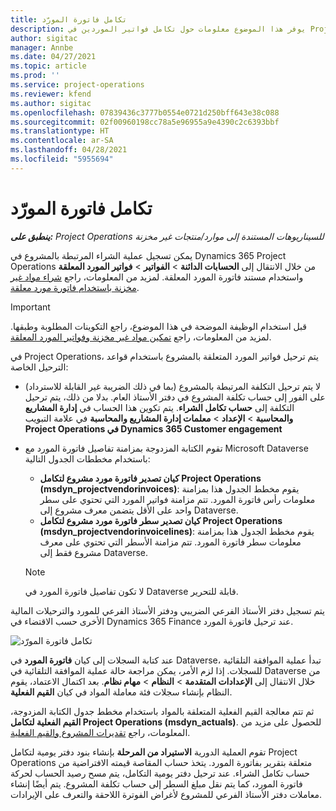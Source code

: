 ```yaml
---
title: تكامل فاتورة المورّد
description: يوفر هذا الموضوع معلومات حول تكامل فواتير الموردين في Project Operations.
author: sigitac
manager: Annbe
ms.date: 04/27/2021
ms.topic: article
ms.prod: ''
ms.service: project-operations
ms.reviewer: kfend
ms.author: sigitac
ms.openlocfilehash: 07839436c3777b0554e0721d250bff643e38c088
ms.sourcegitcommit: 02f00960198cc78a5e96955a9e4390c2c6393bbf
ms.translationtype: HT
ms.contentlocale: ar-SA
ms.lasthandoff: 04/28/2021
ms.locfileid: "5955694"
---
```

# <a name="vendor-invoice-integration"></a>تكامل فاتورة المورّد

_**ينطبق على:** Project Operations للسيناريوهات المستندة إلى موارد/منتجات غير مخزنة‬_

يمكن تسجيل عملية الشراء المرتبطة بالمشروع في Dynamics 365 Project Operations من خلال الانتقال إلى **الحسابات الدائنة** > **الفواتير** > **فواتير المورد المعلقة** واستخدام مستند فاتورة المورد المعلقة. لمزيد من المعلومات، راجع [شراء مواد غير مخزنة باستخدام فاتورة مورد معلقة](../procurement/pending-vendor-invoices.md).

> [!IMPORTANT]
> قبل استخدام الوظيفة الموضحة في هذا الموضوع، راجع التكوينات المطلوبة وطبقها. لمزيد من المعلومات، راجع [تمكين مواد غير مخزنة وفواتير المورد المعلقة](../procurement/configure-materials-nonstocked.md).

في Project Operations، يتم ترحيل فواتير المورد المتعلقة بالمشروع باستخدام قواعد الترحيل الخاصة:

- لا يتم ترحيل التكلفة المرتبطة بالمشروع (بما في ذلك الضريبة غير القابلة للاسترداد) على الفور إلى حساب تكلفة المشروع في دفتر الأستاذ العام. بدلا من ذلك، يتم ترحيل التكلفة إلى **حساب تكامل الشراء**. يتم تكوين هذا الحساب في **إدارة المشاريع والمحاسبة** > **الإعداد** > **معلمات إدارة المشاريع والمحاسبة** في علامة التبويب **Project Operations في Dynamics 365 Customer engagement**
- تقوم الكتابة المزدوجة بمزامنة تفاصيل فاتورة المورد مع Microsoft Dataverse باستخدام مخططات الجدول التالية:

     - **كيان تصدير فاتورة مورد مشروع لتكامل Project Operations (msdyn_projectvendorinvoices)**: يقوم مخطط الجدول هذا بمزامنة معلومات رأس فاتورة المورد. تتم مزامنة فواتير المورد التي تحتوي على سطر واحد على الأقل يتضمن معرف مشروع إلى Dataverse.
     - **كيان تصدير سطر فاتورة مورد مشروع لتكامل Project Operations (msdyn_projectvendorinvoicelines)**: يقوم مخطط الجدول هذا بمزامنة معلومات سطر فاتورة المورد. تتم مزامنة الأسطر التي تحتوي على معرف مشروع فقط إلى Dataverse.

     > [!NOTE]
     > لا تكون تفاصيل فاتورة المورد في Dataverse قابلة للتحرير.

يتم تسجيل دفتر الأستاذ الفرعي الضريبي ودفتر الأستاذ الفرعي للمورد والترحيلات المالية الأخرى حسب الاقتضاء في Dynamics 365 Finance عند ترحيل فاتورة المورد.

![تكامل فاتورة المورّد](media/DW7VendorInvoice.png)

عند كتابة السجلات إلى كيان **فاتورة المورد** في Dataverse، تبدأ عملية الموافقة التلقائية للسجلات. إذا لزم الأمر، يمكن مراجعة حالة عملية الموافقة التلقائية في Dataverse من خلال الانتقال إلى **الإعدادات المتقدمة** > **النظام** > **مهام نظام**. بعد اكتمال الاعتماد، يقوم النظام بإنشاء سجلات فئة معاملة المواد في كيان **القيم الفعلية**.

ثم تتم معالجة القيم الفعلية المتعلقة بالمواد باستخدام مخطط جدول الكتابة المزدوجة، **القيم الفعلية لتكامل Project Operations (msdyn_actuals)**. للحصول على مزيد من المعلومات، راجع [تقديرات المشروع والقيم الفعلية](resource-dual-write-estimates-actuals.md).

تقوم العملية الدورية **الاستيراد من المرحلة** بإنشاء بنود دفتر يومية لتكامل Project Operations متعلقة بتقرير بفاتورة المورد. يتخذ حساب المقاصة قيمته الافتراضية من حساب تكامل الشراء. عند ترحيل دفتر يومية التكامل، يتم مسح رصيد الحساب لحركة فاتورة المورد، كما يتم نقل مبلغ السطر إلى حساب تكلفة المشروع. يتم أيضًا إنشاء معاملات دفتر الأستاذ الفرعي للمشروع لأغراض الفوترة اللاحقة والتعرف على الإيرادات.
